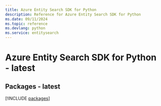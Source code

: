 ```yaml
---
title: Azure Entity Search SDK for Python
description: Reference for Azure Entity Search SDK for Python
ms.date: 09/11/2024
ms.topic: reference
ms.devlang: python
ms.service: entitysearch
---
```

# Azure Entity Search SDK for Python - latest
## Packages - latest
[!INCLUDE [packages](entity-search-index.md)]